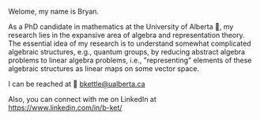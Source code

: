 Welome, my name is Bryan.

As a PhD candidate in mathematics at the University of Alberta 📖, my research lies in the expansive area of algebra and representation theory. The essential idea of my research is to understand somewhat complicated algebraic structures, e.g., quantum groups, by reducing abstract algebra problems to linear algebra problems, i.e., "representing" elements of these algebraic structures as linear maps on some vector space.

I can be reached at 📧 bkettle@ualberta.ca

Also, you can connect with me on LinkedIn at https://www.linkedin.com/in/b-ket/
